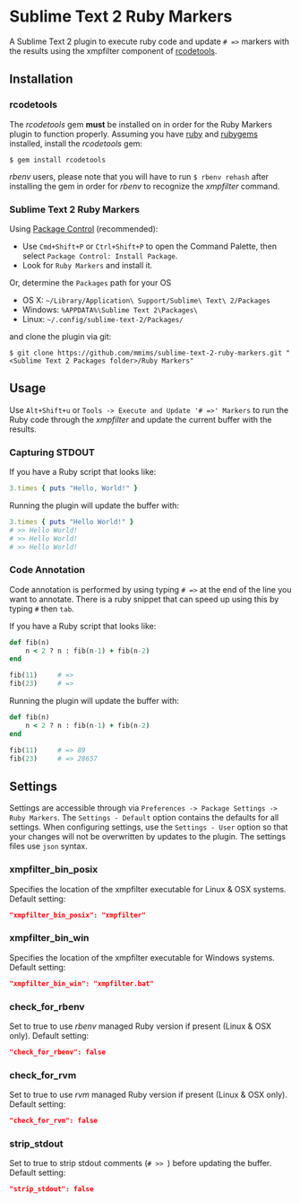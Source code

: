 # Sublime Text 2 Ruby Markers #

A Sublime Text 2 plugin to execute ruby code and update `# =>` markers with the results using the xmpfilter component of [rcodetools][0].

## Installation ##

### rcodetools ###

The *rcodetools* gem **must** be installed on in order for the Ruby Markers plugin to function properly. Assuming you have [ruby][1] and [rubygems][2] installed, install the *rcodetools* gem:

    $ gem install rcodetools

*rbenv* users, please note that you will have to run `$ rbenv rehash` after installing the gem in order for *rbenv* to recognize the *xmpfilter* command.

### Sublime Text 2 Ruby Markers ###

Using [Package Control][3] (recommended):

 * Use `Cmd+Shift+P` or `Ctrl+Shift+P` to open the Command Palette, then select `Package Control: Install Package`.
 * Look for `Ruby Markers` and install it.

Or, determine the `Packages` path for your OS

 * OS X: `~/Library/Application\ Support/Sublime\ Text\ 2/Packages`
 * Windows: `%APPDATA%\Sublime Text 2\Packages\`
 * Linux: `~/.config/sublime-text-2/Packages/`

and clone the plugin via git:

    $ git clone https://github.com/mmims/sublime-text-2-ruby-markers.git "<Sublime Text 2 Packages folder>/Ruby Markers"

## Usage ##

Use `Alt+Shift+u` or `Tools -> Execute and Update '# =>' Markers` to run the Ruby code through the *xmpfilter* and update the current buffer with the results.

### Capturing STDOUT ###

If you have a Ruby script that looks like:

```ruby
3.times { puts "Hello, World!" }
```
Running the plugin will update the buffer with:

```ruby
3.times { puts "Hello World!" }
# >> Hello World!
# >> Hello World!
# >> Hello World!
```

### Code Annotation ###

Code annotation is performed by using typing `# =>` at the end of the line you want to annotate. There is a ruby snippet that can speed up using this by typing `#` then `tab`.
 
If you have a Ruby script that looks like:

```ruby
def fib(n)
    n < 2 ? n : fib(n-1) + fib(n-2)
end

fib(11)     # => 
fib(23)     # => 
```

Running the plugin will update the buffer with:

```ruby
def fib(n)
    n < 2 ? n : fib(n-1) + fib(n-2)
end

fib(11)     # => 89
fib(23)     # => 28657
```

## Settings ##

Settings are accessible through via `Preferences -> Package Settings -> Ruby Markers`. The `Settings - Default` 
option contains the defaults for all settings. When configuring settings, use the `Settings - User` option so that 
your changes will not be overwritten by updates to the plugin. The settings files use `json` syntax.

### xmpfilter_bin_posix ###

Specifies the location of the xmpfilter executable for Linux & OSX systems. Default setting:
```json
"xmpfilter_bin_posix": "xmpfilter"
```

### xmpfilter_bin_win ###

Specifies the location of the xmpfilter executable for Windows systems. Default setting:
```json
"xmpfilter_bin_win": "xmpfilter.bat"
```

### check_for_rbenv ###

Set to true to use *rbenv* managed Ruby version if present (Linux & OSX only). Default setting:
```json
"check_for_rbenv": false
```

### check_for_rvm ###

Set to true to use *rvm* managed Ruby version if present (Linux & OSX only). Default setting:
```json
"check_for_rvm": false
```

### strip_stdout ###

Set to true to strip stdout comments (`# >> `) before updating the buffer. Default setting:
```json
"strip_stdout": false
```

 [0]: http://rubyforge.org/projects/rcodetools
 [1]: http://www.ruby-lang.org
 [2]: http://rubyforge.org/projects/rubygems
 [3]: http://wbond.net/sublime_packages/package_control
